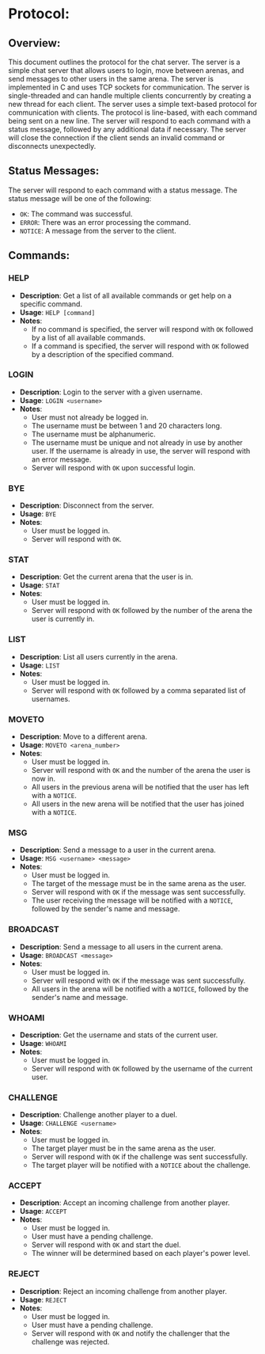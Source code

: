 # Protocol:
## Overview:
This document outlines the protocol for the chat server. The server is a simple chat server that allows users to login, move between arenas, and send messages to other users in the same arena. The server is implemented in C and uses TCP sockets for communication. The server is single-threaded and can handle multiple clients concurrently by creating a new thread for each client. The server uses a simple text-based protocol for communication with clients. The protocol is line-based, with each command being sent on a new line. The server will respond to each command with a status message, followed by any additional data if necessary. The server will close the connection if the client sends an invalid command or disconnects unexpectedly.

## Status Messages:
The server will respond to each command with a status message. The status message will be one of the following:
- `OK`: The command was successful.
- `ERROR`: There was an error processing the command.
- `NOTICE`: A message from the server to the client.

## Commands:

### HELP
- **Description**: Get a list of all available commands or get help on a specific command.
- **Usage**: `HELP [command]`
- **Notes**: 
    - If no command is specified, the server will respond with `OK` followed by a list of all available commands.
    - If a command is specified, the server will respond with `OK` followed by a description of the specified command.

### LOGIN
- **Description**: Login to the server with a given username.
- **Usage**: `LOGIN <username>`
- **Notes**: 
    - User must not already be logged in.
    - The username must be between 1 and 20 characters long.
    - The username must be alphanumeric.
    - The username must be unique and not already in use by another user. If the username is already in use, the server will respond with an error message.
    - Server will respond with `OK` upon successful login.

### BYE
- **Description**: Disconnect from the server.
- **Usage**: `BYE`
- **Notes**: 
    - User must be logged in.
    - Server will respond with `OK`.

### STAT
- **Description**: Get the current arena that the user is in.
- **Usage**: `STAT`
- **Notes**: 
    - User must be logged in.
    - Server will respond with `OK` followed by the number of the arena the user is currently in.

### LIST
- **Description**: List all users currently in the arena.
- **Usage**: `LIST`
- **Notes**: 
    - User must be logged in.
    - Server will respond with `OK` followed by a comma separated list of usernames.

### MOVETO
- **Description**: Move to a different arena.
- **Usage**: `MOVETO <arena_number>`
- **Notes**: 
    - User must be logged in.
    - Server will respond with `OK` and the number of the arena the user is now in.
    - All users in the previous arena will be notified that the user has left with a `NOTICE`.
    - All users in the new arena will be notified that the user has joined with a `NOTICE`.

### MSG
- **Description**: Send a message to a user in the current arena.
- **Usage**: `MSG <username> <message>`
- **Notes**: 
    - User must be logged in.
    - The target of the message must be in the same arena as the user.
    - Server will respond with `OK` if the message was sent successfully.
    - The user receiving the message will be notified with a `NOTICE`, followed by the sender's name and message.

### BROADCAST
- **Description**: Send a message to all users in the current arena.
- **Usage**: `BROADCAST <message>`
- **Notes**: 
    - User must be logged in.
    - Server will respond with `OK` if the message was sent successfully.
    - All users in the arena will be notified with a `NOTICE`, followed by the sender's name and message.

### WHOAMI
- **Description**: Get the username and stats of the current user.
- **Usage**: `WHOAMI`
- **Notes**: 
    - User must be logged in.
    - Server will respond with `OK` followed by the username of the current user.

### CHALLENGE
- **Description**: Challenge another player to a duel.
- **Usage**: `CHALLENGE <username>`
- **Notes**: 
    - User must be logged in.
    - The target player must be in the same arena as the user.
    - Server will respond with `OK` if the challenge was sent successfully.
    - The target player will be notified with a `NOTICE` about the challenge.

### ACCEPT
- **Description**: Accept an incoming challenge from another player.
- **Usage**: `ACCEPT`
- **Notes**: 
    - User must be logged in.
    - User must have a pending challenge.
    - Server will respond with `OK` and start the duel.
    - The winner will be determined based on each player's power level.

### REJECT
- **Description**: Reject an incoming challenge from another player.
- **Usage**: `REJECT`
- **Notes**: 
    - User must be logged in.
    - User must have a pending challenge.
    - Server will respond with `OK` and notify the challenger that the challenge was rejected.